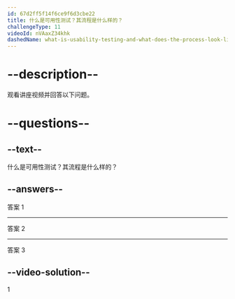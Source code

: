 ```yaml
---
id: 67d2ff5f14f6ce9f6d3cbe22
title: 什么是可用性测试？其流程是什么样的？
challengeType: 11
videoId: nVAaxZ34khk
dashedName: what-is-usability-testing-and-what-does-the-process-look-like
---
```


# --description--

观看讲座视频并回答以下问题。

# --questions--

## --text--

什么是可用性测试？其流程是什么样的？

## --answers--

答案 1

---

答案 2

---

答案 3

## --video-solution--

1

